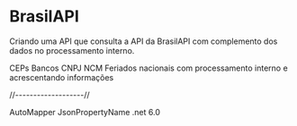 # BrasilAPI
 Criando uma API que consulta a API da BrasilAPI com complemento dos dados no processamento interno.

CEPs
Bancos
CNPJ
NCM
Feriados nacionais com processamento interno e acrescentando informações

//-------------------//

AutoMapper
JsonPropertyName
.net 6.0
